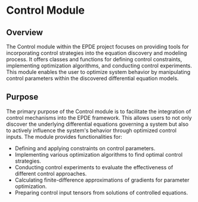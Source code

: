 # Control Module

## Overview

The Control module within the EPDE project focuses on providing tools for incorporating control strategies into the equation discovery and modeling process. It offers classes and functions for defining control constraints, implementing optimization algorithms, and conducting control experiments. This module enables the user to optimize system behavior by manipulating control parameters within the discovered differential equation models.

## Purpose

The primary purpose of the Control module is to facilitate the integration of control mechanisms into the EPDE framework. This allows users to not only discover the underlying differential equations governing a system but also to actively influence the system's behavior through optimized control inputs. The module provides functionalities for:

*   Defining and applying constraints on control parameters.
*   Implementing various optimization algorithms to find optimal control strategies.
*   Conducting control experiments to evaluate the effectiveness of different control approaches.
*   Calculating finite-difference approximations of gradients for parameter optimization.
*   Preparing control input tensors from solutions of controlled equations.
